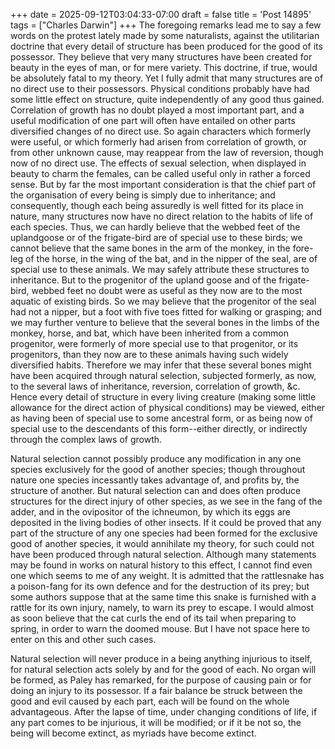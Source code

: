 +++
date = 2025-09-12T03:04:33-07:00
draft = false
title = 'Post 14895'
tags = ["Charles Darwin"]
+++
The foregoing remarks lead me to say a few words on the protest lately made by some naturalists, against the utilitarian doctrine that every detail of structure has been produced for the good of its possessor. They believe that very many structures have been created for beauty in the eyes of man, or for mere variety. This doctrine, if true, would be absolutely fatal to my theory. Yet I fully admit that many structures are of no direct use to their possessors. Physical conditions probably have had some little effect on structure, quite independently of any good thus gained. Correlation of growth has no doubt played a most important part, and a useful modification of one part will often have entailed on other parts diversified changes of no direct use. So again characters which formerly were useful, or which formerly had arisen from correlation of growth, or from other unknown cause, may reappear from the law of reversion, though now of no direct use. The effects of sexual selection, when displayed in beauty to charm the females, can be called useful only in rather a forced sense. But by far the most important consideration is that the chief part of the organisation of every being is simply due to inheritance; and consequently, though each being assuredly is well fitted for its place in nature, many structures now have no direct relation to the habits of life of each species. Thus, we can hardly believe that the webbed feet of the uplandgoose or of the frigate-bird are of special use to these birds; we cannot believe that the same bones in the arm of the monkey, in the fore-leg of the horse, in the wing of the bat, and in the nipper of the seal, are of special use to these animals. We may safely attribute these structures to inheritance. But to the progenitor of the upland goose and of the frigate-bird, webbed feet no doubt were as useful as they now are to the most aquatic of existing birds. So we may believe that the progenitor of the seal had not a nipper, but a foot with five toes fitted for walking or grasping; and we may further venture to believe that the several bones in the limbs of the monkey, horse, and bat, which have been inherited from a common progenitor, were formerly of more special use to that progenitor, or its progenitors, than they now are to these animals having such widely diversified habits. Therefore we may infer that these several bones might have been acquired through natural selection, subjected formerly, as now, to the several laws of inheritance, reversion, correlation of growth, &c. Hence every detail of structure in every living creature (making some little allowance for the direct action of physical conditions) may be viewed, either as having been of special use to some ancestral form, or as being now of special use to the descendants of this form--either directly, or indirectly through the complex laws of growth.

Natural selection cannot possibly produce any modification in any one species exclusively for the good of another species; though throughout nature one species incessantly takes advantage of, and profits by, the structure of another. But natural selection can and does often produce structures for the direct injury of other species, as we see in the fang of the adder, and in the ovipositor of the ichneumon, by which its eggs are deposited in the living bodies of other insects. If it could be proved that any part of the structure of any one species had been formed for the exclusive good of another species, it would annihilate my theory, for such could not have been produced through natural selection. Although many statements may be found in works on natural history to this effect, I cannot find even one which seems to me of any weight. It is admitted that the rattlesnake has a poison-fang for its own defence and for the destruction of its prey; but some authors suppose that at the same time this snake is furnished with a rattle for its own injury, namely, to warn its prey to escape. I would almost as soon believe that the cat curls the end of its tail when preparing to spring, in order to warn the doomed mouse. But I have not space here to enter on this and other such cases.

Natural selection will never produce in a being anything injurious to itself, for natural selection acts solely by and for the good of each. No organ will be formed, as Paley has remarked, for the purpose of causing pain or for doing an injury to its possessor. If a fair balance be struck between the good and evil caused by each part, each will be found on the whole advantageous. After the lapse of time, under changing conditions of life, if any part comes to be injurious, it will be modified; or if it be not so, the being will become extinct, as myriads have become extinct.
